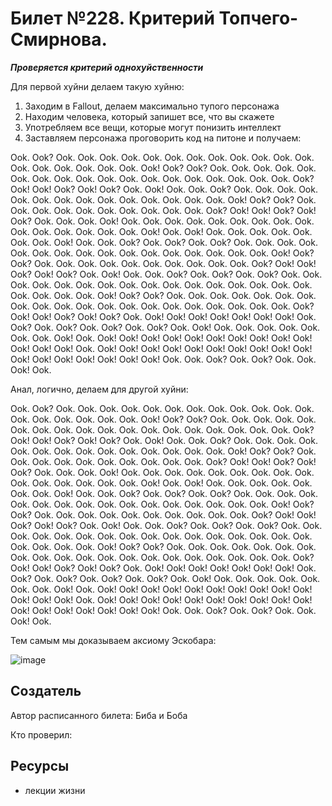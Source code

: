 # Билет №228. Критерий Топчего-Смирнова.
***Проверяется критерий однохуйственности***

Для первой хуйни делаем такую хуйню:

1. Заходим в Fallout, делаем максимально тупого персонажа
2. Находим человека, который запишет все, что вы скажете
3. Употребляем все вещи, которые могут понизить интеллект
4. Заставляем персонажа проговорить код на питоне и получаем:

 Ook. Ook? Ook. Ook. Ook. Ook. Ook. Ook. Ook. Ook. Ook. Ook. Ook. Ook. Ook. Ook. Ook. Ook. Ook. Ook. Ook! Ook? Ook? Ook. Ook. Ook. Ook. Ook. Ook. Ook. Ook. Ook. Ook. Ook. Ook. Ook. Ook. Ook. Ook. Ook. Ook. Ook? Ook! Ook! Ook? Ook! Ook? Ook. Ook! Ook. Ook. Ook? Ook. Ook. Ook. Ook. Ook. Ook. Ook. Ook. Ook. Ook. Ook. Ook. Ook. Ook. Ook! Ook? Ook? Ook. Ook. Ook. Ook. Ook. Ook. Ook. Ook. Ook. Ook. Ook? Ook! Ook! Ook? Ook! Ook? Ook. Ook. Ook. Ook! Ook. Ook. Ook. Ook. Ook. Ook. Ook. Ook. Ook. Ook. Ook. Ook. Ook. Ook. Ook. Ook! Ook. Ook! Ook. Ook. Ook. Ook. Ook. Ook. Ook. Ook! Ook. Ook. Ook? Ook. Ook? Ook. Ook? Ook. Ook. Ook. Ook. Ook. Ook. Ook. Ook. Ook. Ook. Ook. Ook. Ook. Ook. Ook. Ook. Ook! Ook? Ook? Ook. Ook. Ook. Ook. Ook. Ook. Ook. Ook. Ook. Ook. Ook? Ook! Ook! Ook? Ook! Ook? Ook. Ook! Ook. Ook. Ook? Ook. Ook? Ook. Ook? Ook. Ook. Ook. Ook. Ook. Ook. Ook. Ook. Ook. Ook. Ook. Ook. Ook. Ook. Ook. Ook. Ook. Ook. Ook. Ook. Ook! Ook? Ook? Ook. Ook. Ook. Ook. Ook. Ook. Ook. Ook. Ook. Ook. Ook. Ook. Ook. Ook. Ook. Ook. Ook. Ook. Ook. Ook. Ook? Ook! Ook! Ook? Ook! Ook? Ook. Ook! Ook! Ook! Ook! Ook! Ook! Ook! Ook. Ook? Ook. Ook? Ook. Ook? Ook. Ook? Ook. Ook! Ook. Ook. Ook. Ook. Ook. Ook. Ook. Ook! Ook. Ook! Ook! Ook! Ook! Ook! Ook! Ook! Ook! Ook! Ook! Ook! Ook! Ook! Ook. Ook! Ook! Ook! Ook! Ook! Ook! Ook! Ook! Ook! Ook! Ook! Ook! Ook! Ook! Ook! Ook! Ook! Ook. Ook. Ook? Ook. Ook? Ook. Ook. Ook! Ook.


Анал, логично, делаем для другой хуйни:

Ook. Ook? Ook. Ook. Ook. Ook. Ook. Ook. Ook. Ook. Ook. Ook. Ook. Ook. Ook. Ook. Ook. Ook. Ook. Ook. Ook! Ook? Ook? Ook. Ook. Ook. Ook. Ook. Ook. Ook. Ook. Ook. Ook. Ook. Ook. Ook. Ook. Ook. Ook. Ook. Ook. Ook? Ook! Ook! Ook? Ook! Ook? Ook. Ook! Ook. Ook. Ook? Ook. Ook. Ook. Ook. Ook. Ook. Ook. Ook. Ook. Ook. Ook. Ook. Ook. Ook. Ook! Ook? Ook? Ook. Ook. Ook. Ook. Ook. Ook. Ook. Ook. Ook. Ook. Ook? Ook! Ook! Ook? Ook! Ook? Ook. Ook. Ook. Ook! Ook. Ook. Ook. Ook. Ook. Ook. Ook. Ook. Ook. Ook. Ook. Ook. Ook. Ook. Ook. Ook! Ook. Ook! Ook. Ook. Ook. Ook. Ook. Ook. Ook. Ook! Ook. Ook. Ook? Ook. Ook? Ook. Ook? Ook. Ook. Ook. Ook. Ook. Ook. Ook. Ook. Ook. Ook. Ook. Ook. Ook. Ook. Ook. Ook. Ook! Ook? Ook? Ook. Ook. Ook. Ook. Ook. Ook. Ook. Ook. Ook. Ook. Ook? Ook! Ook! Ook? Ook! Ook? Ook. Ook! Ook. Ook. Ook? Ook. Ook? Ook. Ook? Ook. Ook. Ook. Ook. Ook. Ook. Ook. Ook. Ook. Ook. Ook. Ook. Ook. Ook. Ook. Ook. Ook. Ook. Ook. Ook. Ook! Ook? Ook? Ook. Ook. Ook. Ook. Ook. Ook. Ook. Ook. Ook. Ook. Ook. Ook. Ook. Ook. Ook. Ook. Ook. Ook. Ook. Ook. Ook? Ook! Ook! Ook? Ook! Ook? Ook. Ook! Ook! Ook! Ook! Ook! Ook! Ook! Ook. Ook? Ook. Ook? Ook. Ook? Ook. Ook? Ook. Ook! Ook. Ook. Ook. Ook. Ook. Ook. Ook. Ook! Ook. Ook! Ook! Ook! Ook! Ook! Ook! Ook! Ook! Ook! Ook! Ook! Ook! Ook! Ook. Ook! Ook! Ook! Ook! Ook! Ook! Ook! Ook! Ook! Ook! Ook! Ook! Ook! Ook! Ook! Ook! Ook! Ook. Ook. Ook? Ook. Ook? Ook. Ook. Ook! Ook.

Тем самым мы доказываем аксиому Эскобара:

![image](https://user-images.githubusercontent.com/78732975/211910610-17d6f2a6-0af1-4582-9507-4c422f0efebd.png)


## Создатель

Автор расписанного билета: Биба и Боба

Кто проверил:


## Ресурсы
- лекции жизни
